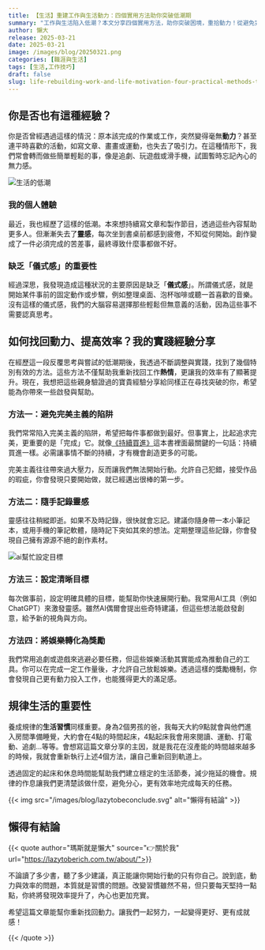 ```yaml
---
title: 【生活】重建工作與生活動力：四個實用方法助你突破低潮期
summary: "工作與生活陷入低潮？本文分享四個實用方法，助你突破困境，重拾動力！從避免完美主義、隨手記錄靈感、設定清晰目標，到將娛樂轉化為獎勵，讓你找回熱情，提升效率，邁向更好的自己。"
author: 懶大
release: 2025-03-21
date: 2025-03-21
image: /images/blog/20250321.png
categories: [職涯與生活]
tags: [生活,工作技巧]
draft: false
slug: life-rebuilding-work-and-life-motivation-four-practical-methods-to-help-you-break-through-low-periods
---
```


## 你是否也有這種經驗？

你是否曾經遇過這樣的情況：原本該完成的作業或工作，突然變得毫無**動力**？甚至連平時喜歡的活動，如寫文章、畫畫或運動，也失去了吸引力。在這種情形下，我們常會轉而做些簡單輕鬆的事，像是追劇、玩遊戲或滑手機，試圖暫時忘記內心的無力感。

![生活的低潮](https://images.unsplash.com/photo-1607768188828-a348ce04d3a8?ixlib=rb-4.0.3&q=85&fm=jpg&crop=entropy&cs=srgb)

### 我的個人體驗

最近，我也經歷了這樣的低潮。本來想持續寫文章和製作節目，透過這些內容幫助更多人。但漸漸失去了**靈感**，每次坐到書桌前都感到疲倦，不知從何開始。創作變成了一件必須完成的苦差事，最終導致什麼事都做不好。

### 缺乏「儀式感」的重要性

經過深思，我發現造成這種狀況的主要原因是缺乏「**儀式感**」。所謂儀式感，就是開始某件事前的固定動作或步驟，例如整理桌面、泡杯咖啡或聽一首喜歡的音樂。沒有這樣的儀式感，我們的大腦容易選擇那些輕鬆但無意義的活動，因為這些事不需要認真思考。

## 如何找回**動力**、提高**效率**？我的實踐經驗分享

在經歷這一段反覆思考與嘗試的低潮期後，我透過不斷調整與實踐，找到了幾個特別有效的方法。這些方法不僅幫助我重新找回工作**熱情**，更讓我的效率有了顯著提升。現在，我想把這些親身驗證過的寶貴經驗分享給同樣正在尋找突破的你，希望能為你帶來一些啟發與幫助。

### 方法一：避免**完美主義**的陷阱

我們常常陷入完美主義的陷阱，希望把每件事都做到最好。但事實上，比起追求完美，更重要的是「完成」它。就像[《持續買進》](https://lazytoberich.com.tw/blog/book-continuous-buy-reading-experience/)這本書裡面最關鍵的一句話：持續買進一樣。必需讓事情不斷的持續，才有機會創造更多的可能。

完美主義往往帶來過大壓力，反而讓我們無法開始行動。允許自己犯錯，接受作品的瑕疵，你會發現只要開始做，就已經邁出很棒的第一步。

### 方法二：隨手記錄靈感

靈感往往稍縱即逝。如果不及時記錄，很快就會忘記。建議你隨身帶一本小筆記本，或用手機的筆記軟體，隨時記下突如其來的想法。定期整理這些記錄，你會發現自己擁有源源不絕的創作素材。

![ai幫忙設定目標](https://images.unsplash.com/photo-1679403766665-67ed6cd2df30?ixlib=rb-4.0.3&q=85&fm=jpg&crop=entropy&cs=srgb)

### 方法三：設定清晰目標

每次做事前，設定明確具體的目標，能幫助你快速展開行動。我常用AI工具（例如ChatGPT）來激發靈感。雖然AI偶爾會提出些奇特建議，但這些想法能啟發創意，給予新的視角與方向。

### 方法四：將娛樂轉化為獎勵

我們常用追劇或遊戲來逃避必要任務，但這些娛樂活動其實能成為推動自己的工具。你可以在完成一定工作量後，才允許自己放鬆娛樂。透過這樣的獎勵機制，你會發現自己更有動力投入工作，也能獲得更大的滿足感。

## 規律生活的重要性

養成規律的**生活習慣**同樣重要。身為2個男孩的爸，我每天大約9點就會與他們進入房間準備睡覺，大約會在4點的時間起床，4點起床我會用來閱讀、運動、打電動、追劇…等等。會想寫這篇文章分享的主因，就是我花在沒產能的時間越來越多的時候，我就會重新執行上述4個方法，讓自己重新回到軌道上。

透過固定的起床和休息時間能幫助我們建立穩定的生活節奏，減少拖延的機會。規律的作息讓我們更清楚該做什麼，避免分心，更有效率地完成每天的任務。

{{< img src="/images/blog/lazytobeconclude.svg" alt="懶得有結論" >}}

## 懶得有結論

{{< quote author="瑪斯就是懶大" source="👉關於我" url="https://lazytoberich.com.tw/about/">}}

不論讀了多少書，聽了多少建議，真正能讓你開始行動的只有你自己。說到底，動力與效率的問題，本質就是習慣的問題。改變習慣雖然不易，但只要每天堅持一點點，你終將發現效率提升了，內心也更加充實。

希望這篇文章能幫你重新找回動力。讓我們一起努力，一起變得更好、更有成就感！

{{< /quote >}}
